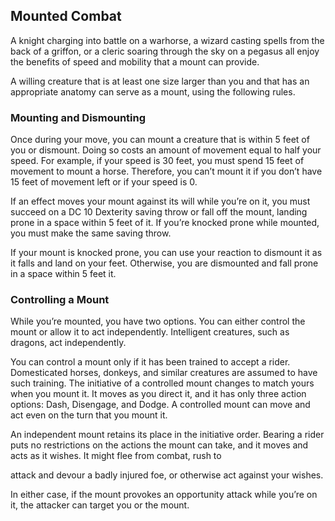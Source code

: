 Mounted Combat
--------------

A knight charging into battle on a warhorse, a wizard casting spells
from the back of a griffon, or a cleric soaring through the sky on a
pegasus all enjoy the benefits of speed and mobility that a mount can
provide.

A willing creature that is at least one size larger than you and that
has an appropriate anatomy can serve as a mount, using the following
rules.

### Mounting and Dismounting

Once during your move, you can mount a creature that is within 5 feet of
you or dismount. Doing so costs an amount of movement equal to half your
speed. For example, if your speed is 30 feet, you must spend 15 feet of
movement to mount a horse. Therefore, you can’t mount it if you don’t
have 15 feet of movement left or if your speed is 0.

If an effect moves your mount against its will while you’re on it, you
must succeed on a DC 10 Dexterity saving throw or fall off the mount,
landing prone in a space within 5 feet of it. If you’re knocked prone
while mounted, you must make the same saving throw.

If your mount is knocked prone, you can use your reaction to dismount it
as it falls and land on your feet. Otherwise, you are dismounted and
fall prone in a space within 5 feet it.

### Controlling a Mount

While you’re mounted, you have two options. You can either control the
mount or allow it to act independently. Intelligent creatures, such as
dragons, act independently.

You can control a mount only if it has been trained to accept a rider.
Domesticated horses, donkeys, and similar creatures are assumed to have
such training. The initiative of a controlled mount changes to match
yours when you mount it. It moves as you direct it, and it has only
three action options: Dash, Disengage, and Dodge. A controlled mount can
move and act even on the turn that you mount it.

An independent mount retains its place in the initiative order. Bearing
a rider puts no restrictions on the actions the mount can take, and it
moves and acts as it wishes. It might flee from combat, rush to

attack and devour a badly injured foe, or otherwise act against your
wishes.

In either case, if the mount provokes an opportunity attack while you’re
on it, the attacker can target you or the mount.

